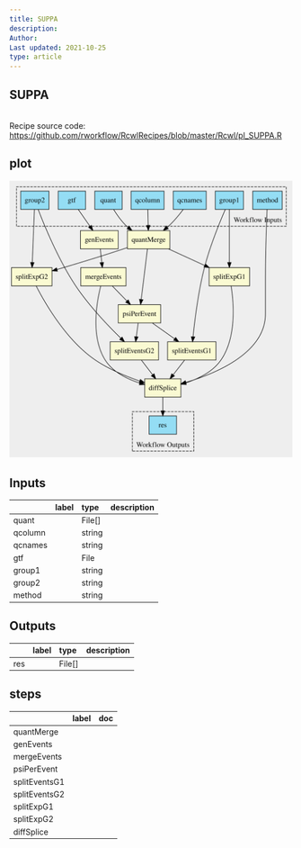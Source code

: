 ```yaml
---
title: SUPPA
description: 
Author: 
Last updated: 2021-10-25
type: article
---
```

## SUPPA
<br>Recipe source code: <https://github.com/rworkflow/RcwlRecipes/blob/master/Rcwl/pl_SUPPA.R>
## plot
![## SUPPA](/plots/SUPPA.svg)
## Inputs
|        |label |type   |description  |
|:-------|:-----|:------|:------------|
|quant   |      |File[] |  |
|qcolumn |      |string |  |
|qcnames |      |string |  |
|gtf     |      |File   |  |
|group1  |      |string |  |
|group2  |      |string |  |
|method  |      |string |  |
## Outputs
|    |label        |type   |description  |
|:---|:------------|:------|:------------|
|res |  |File[] |  |
## steps
|              |label        |doc          |
|:-------------|:------------|:------------|
|quantMerge    |  |  |
|genEvents     |  |  |
|mergeEvents   |  |  |
|psiPerEvent   |  |  |
|splitEventsG1 |  |  |
|splitEventsG2 |  |  |
|splitExpG1    |  |  |
|splitExpG2    |  |  |
|diffSplice    |  |  |
